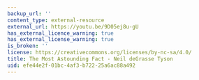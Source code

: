 ```yaml
---
backup_url: ''
content_type: external-resource
external_url: https://youtu.be/9D05ej8u-gU
has_external_licence_warning: true
has_external_license_warning: true
is_broken: ''
license: https://creativecommons.org/licenses/by-nc-sa/4.0/
title: The Most Astounding Fact - Neil deGrasse Tyson
uid: efe44e2f-01bc-4af3-b722-25a6ac88a492
---
```


